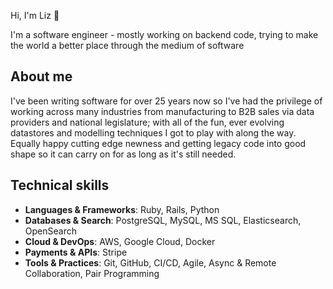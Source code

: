Hi, I'm Liz 👋

I'm a software engineer - mostly working on backend code, trying to make the world a better place through the medium of software

## About me

I've been writing software for over 25 years now so I've had the privilege of working across many industries from manufacturing to B2B sales via data providers and national legislature; with all of the fun, ever evolving datastores and modelling techniques I got to play with along the way. Equally happy cutting edge newness and getting legacy code into good shape so it can carry on for as long as it's still needed.

## Technical skills

* **Languages & Frameworks**: Ruby, Rails, Python
* **Databases & Search**: PostgreSQL, MySQL, MS SQL, Elasticsearch, OpenSearch
* **Cloud & DevOps**: AWS, Google Cloud, Docker
* **Payments & APIs**: Stripe
* **Tools & Practices**: Git, GitHub, CI/CD, Agile, Async & Remote Collaboration, Pair Programming
